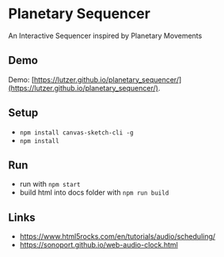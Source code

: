 # Planetary Sequencer

An Interactive Sequencer inspired by Planetary Movements

## Demo

Demo: [https://lutzer.github.io/planetary_sequencer/](https://lutzer.github.io/planetary_sequencer/).

## Setup

* `npm install canvas-sketch-cli -g`
* `npm install`

## Run

* run with `npm start`
* build html into docs folder with `npm run build`

## Links

* https://www.html5rocks.com/en/tutorials/audio/scheduling/
* https://sonoport.github.io/web-audio-clock.html